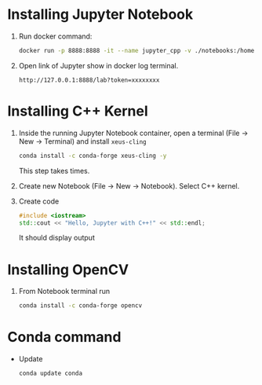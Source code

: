 # Installing Jupyter Notebook
1. Run docker command:

    ```bash
    docker run -p 8888:8888 -it --name jupyter_cpp -v ./notebooks:/home/jovyan/work jupyter/datascience-notebook

    ```

2. Open link of Jupyter show in docker log terminal.
    ```text
    http://127.0.0.1:8888/lab?token=xxxxxxxx
    ```

# Installing C++ Kernel
1. Inside the running Jupyter Notebook container, open a terminal (File → New → Terminal) and install <code>xeus-cling</code>
    ```bash
    conda install -c conda-forge xeus-cling -y

    ```

    This step takes times.

2. Create new Notebook (File -> New -> Notebook). Select C++ kernel.
3. Create code
    ```cpp
    #include <iostream>
    std::cout << "Hello, Jupyter with C++!" << std::endl;
    ```

    It should display output

# Installing OpenCV 
1. From Notebook terminal run
    ```bash
    conda install -c conda-forge opencv
    ```

# Conda command
- Update
    ```bash
    conda update conda
    ```
